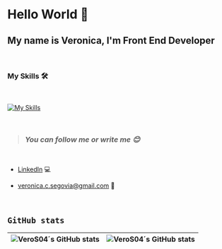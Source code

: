 # Hello World 👋

## **My name is Veronica, I'm Front End Developer**

<br />

### My Skills 🛠
<br />

[![My Skills](https://skillicons.dev/icons?i=js,html,css,sass,react,ts,git)](https://skillicons.dev)

<br />

>### **_You can follow me or write me 😊_**

<br />

* [LinkedIn](https://www.linkedin.com/in/veroseg/) 💻
- veronica.c.segovia@gmail.com 📧


<br />

##  `GitHub stats`
![VeroS04´s GitHub stats](https://github-readme-stats.vercel.app/api?username=VeroS04&show_icons=true&theme=merko) | ![VeroS04´s GitHub stats](https://github-readme-stats.vercel.app/api/top-langs/?username=VeroS04&layout=compact&show_icons=true&theme=merko) |
| ------------- | ------------- |